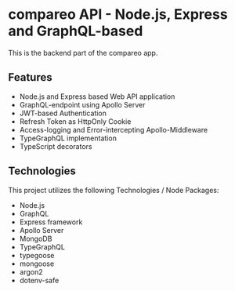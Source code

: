 # compareo API - Node.js, Express and GraphQL-based

This is the backend part of the compareo app.

## Features

- Node.js and Express based Web API application
- GraphQL-endpoint using Apollo Server
- JWT-based Authentication
- Refresh Token as HttpOnly Cookie
- Access-logging and Error-intercepting Apollo-Middleware
- TypeGraphQL implementation
- TypeScript decorators

## Technologies

This project utilizes the following Technologies / Node Packages:
- Node.js
- GraphQL
- Express framework
- Apollo Server
- MongoDB
- TypeGraphQL
- typegoose
- mongoose
- argon2
- dotenv-safe
